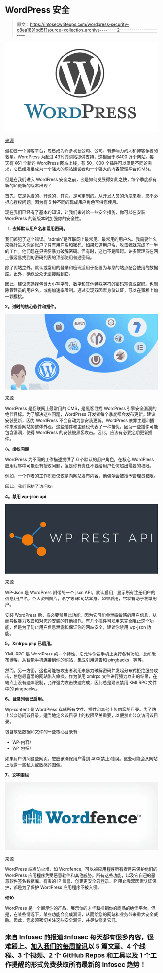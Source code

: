 # WordPress 安全

> 原文：<https://infosecwriteups.com/wordpress-security-c8ea1891bd51?source=collection_archive---------2----------------------->

![](img/b41c7b4b4b34ae15c3c6e8d24adef2cc.png)

[来源](https://blog.malwarebytes.com/malwarebytes-news/2021/10/multiple-vulnerabilities-in-popular-wordpress-plugin-wp-fastest-cache/)

最初是一个博客平台，现已成为许多初创公司、公司、有影响力的人和博客作者的救星。WordPress 为超过 43%的网站提供支持，这相当于 6400 万个网站。每天有 661 个新的 WordPress 网站上线，有 50，000 个插件可以满足不同的需求，它已经发展成为一个强大的网站建设者和一个强大的内容管理平台(CMS)。

但是在我们进入 WordPress 安全之前，它是如何发展得如此之快，每个季度都有新的和更新的版本出现？

首先，它是免费的、开源的，其次，是可定制的。从开发人员的角度来看，您不必担心授权问题，因为有 6 种不同的现成用户角色可供您使用。

现在我们已经有了基本的知识，让我们来讨论一些安全措施，你可以在安装 WordPress 的新版本时加强你的安全性。

1.  **去掉默认用户名和常用密码。**

我们都犯了这个错误。“admin”是互联网上最常见、最常用的用户名。我需要什么来强行进入你的账户？只有用户名和密码。如果知道用户名，攻击者就完成了一半的工作。他们现在只需要暴力破解密码。但有时，这也不是障碍。许多管理员在网上很容易找到的密码列表的顶部使用普通密码。

除了网站之外，默认或常用的登录和密码适用于配置为与您的站点配合使用的数据库。此外，确保公众无法接触到它。

因此，建议您选择包含大小写字母、数字和其他特殊字符的密码短语或密码。也删除管理员的用户名，或施加速率限制。通过实现双因素身份认证，可以在蛋糕上加一颗樱桃。

**2。过时的核心软件和插件。**

![](img/2f69be7ddcfacd9b9d1a22b093cc39d4.png)

[来源](https://wedevs.com/blog/91466/must-have-free-wordpress-plugins/)

WordPress 是互联网上最常用的 CMS，是黑客寻找 WordPress 引擎安全漏洞的绝佳目标。为了解决这些问题，WordPress 开发者每个季度都会发布更新。建议安装更新，因为 WordPress 不会自动为您安装更新。WordPress 依靠主题和插件来改善网站的整体外观。这些插件和主题也代表了一种担忧，因为一些插件可能包含漏洞，使得 WordPress 的安装被黑客攻击。因此，应该有必要定期更新插件。

**3。授权问题**

WordPress 为不同的工作描述提供了 6 个默认的用户角色。在核心 WordPress 应用程序中可能没有授权问题，但是你有责任不要给用户任何超出需要的权限。

例如，一个作者的工作职责仅仅是向网站发布内容，他偶尔会被授予管理员权限。

因此，我们保护了访问权。

**4。禁用 wp-json api**

![](img/78337640c603e5ea0bcc6d91c3864b12.png)

[来源](https://149611589.v2.pressablecdn.com/wp-content/uploads/2015/04/wp-rest-api.jpg)

WP-Json 是 WordPress 附带的一个 json API，默认启用，显示所有注册用户的信息(用户名，个人资料图片，名字等)和网站本身。如果启用，它将有助于枚举用户。

安装 WordPress 后，有必要禁用此功能，因为它可能会泄露敏感的用户信息，从而导致暴力攻击和对您的安装的其他操作。有几个插件可以用来完全阻止这个功能，但是为了防止用户信息泄露和保证你的网站安全，建议你禁用 wp-json 功能。

**5。Xmlrpc.php 已启用。**

XML-RPC 是 WordPress 的一个特性，它允许你在手机上执行各种功能，比如发布博客，从智能手机连接到你的网站，集成引用通告和 pingbacks，等等。

然而，另一方面，这也可能被攻击者利用来暴力破解密码并发起分布式拒绝服务攻击，使您最喜爱的网站陷入瘫痪。作为使用 xmlrpc 文件进行强力攻击的结果，在端点上没有速率限制，允许强力攻击快速完成，因此总是建议禁用 XMLRPC 文件中的 pingbacks。

**6。目录列表已启用。**

Wp-content 是 WordPress 存储所有文件、插件和其他上传内容的目录。为了防止公众访问该目录，适当地定义该目录上的权限至关重要，以便禁止公众访问该目录。

包含敏感数据和文件的一些核心目录有:

*   WP-内容/
*   WP-包括/

如果用户访问这些网页，您应该确保用户得到 403(禁止)错误。这些可能会从网站上泄露一些私人或敏感的图像。

**7。文字围栏**

![](img/c9eb9e369ded0164c897d42f1ff4e570.png)

[来源](https://www.isitwp.com/wordpress-plugins/wordfence-security/)

WordPress 端点防火墙，如 Wordfence，可以被应用程序所有者用来保护他们的 WordPress 应用程序免受恶意软件和其他威胁。所有这些功能，以及它自己的恶意软件签名数据库、有害的 IP 信誉、创建更安全的登录、IP 阻止和双因素认证保护，都是为了保护 WordPress 应用程序不被入侵。

**结论**

WordPress 是一个展示你的产品、展示你的才华和推销你的商品的绝佳平台。但是，在某些情况下，某些功能会变成漏洞，从而给您的网站和业务带来重大安全威胁。因此，您必须密切关注这些安全漏洞，并尽快修复它们。

## 来自 Infosec 的报道:Infosec 每天都有很多内容，很难跟上。[加入我们的每周简讯](https://weekly.infosecwriteups.com/)以 5 篇文章、4 个线程、3 个视频、2 个 GitHub Repos 和工具以及 1 个工作提醒的形式免费获取所有最新的 Infosec 趋势！
